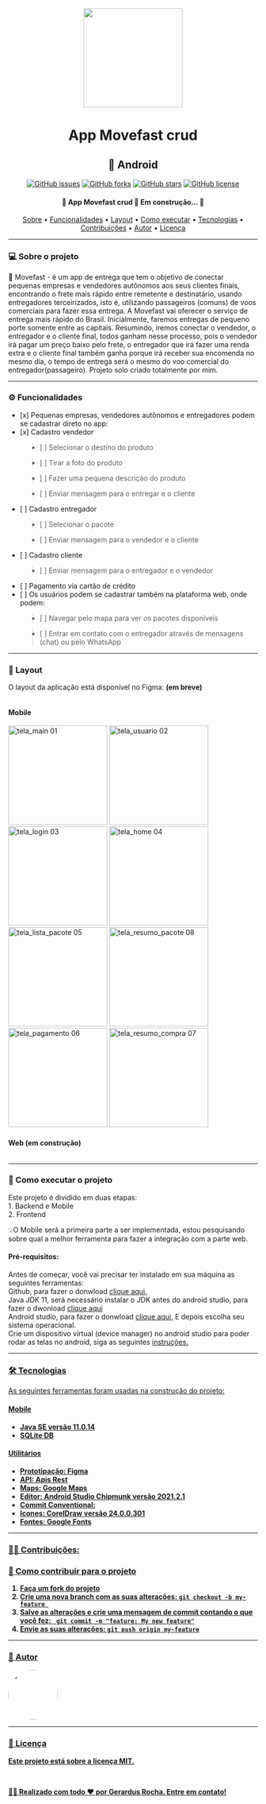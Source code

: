 
<div align="center">
<img src="https://user-images.githubusercontent.com/86272763/171529569-dbd5cb80-5996-4381-9046-82ad0bfcd1c3.png" width="200px" />


<h1 align="center">App Movefast crud</h1>

<h2 align="center">📱 Android </h2>
  
<a href="https://github.com/Gerabtc/movefast-crud-android/issues"><img alt="GitHub issues" src="https://img.shields.io/github/issues/Gerabtc/movefast-crud-android"></a>
<a href="https://github.com/Gerabtc/movefast-crud-android/network"><img alt="GitHub forks" src="https://img.shields.io/github/forks/Gerabtc/movefast-crud-android"></a>
<a href="https://github.com/Gerabtc/movefast-crud-android/stargazers"><img alt="GitHub stars" src="https://img.shields.io/github/stars/Gerabtc/movefast-crud-android"></a>
<a href="https://github.com/Gerabtc/movefast-crud-android/blob/main/LICENSE"><img alt="GitHub license" src="https://img.shields.io/github/license/Gerabtc/movefast-crud-android"></a>
<br>

<h4 align="center"> 
🚧  App Movefast crud 🚀 Em construção...  🚧
</h4>
	
<p align="center">
 <a href="#sobre-o-projeto">Sobre</a> •
 <a href="#-funcionalidades">Funcionalidades</a> •
 <a href="#-layout">Layout</a> • 
 <a href="#-como-executar-o-projeto">Como executar</a> • 
 <a href="#-tecnologias">Tecnologias</a> • 
 <a href="#-contribuicoes">Contribuições</a> • 
 <a href="#-autor">Autor</a> • 
 <a href="#user-content--licença">Licença</a>
</p>

---
	
<h3 id="sobre-o-projeto" align="left"> 💻 Sobre o projeto </h3>

<p align="left"> 📱 Movefast - é um app de entrega que tem o objetivo de conectar pequenas empresas e vendedores autônomos aos seus clientes finais, encontrando o frete mais rápido entre remetente e destinatário, usando entregadores terceirizados, isto é, utilizando passageiros (comuns) de voos comerciais para fazer essa entrega. A Movefast vai oferecer o serviço de entrega mais rápido do Brasil. Inicialmente, faremos entregas de pequeno porte somente entre as capitais. Resumindo, iremos conectar o vendedor, o entregador e o cliente final, todos ganham nesse processo, pois o vendedor irá pagar um preço baixo pelo frete, o entregador que irá fazer uma renda extra e o cliente final também ganha porque irá receber sua encomenda no mesmo dia, o tempo de entrega será o mesmo do voo comercial do entregador(passageiro). Projeto solo criado totalmente por mim.</p>

---
	
<h3 id="-funcionalidades" align="left"> ⚙️ Funcionalidades </h3> 
<ul align="left">
<li>[x] Pequenas empresas, vendedores autônomos e entregadores podem se cadastrar direto no app:</li>
<li>[x] Cadastro vendedor</li>
<blockquote><li>[ ] Selecionar o destino do produto</li></blockquote>
<blockquote><li>[ ] Tirar a foto do produto</li></blockquote>
<blockquote><li>[ ] Fazer uma pequena descrição do produto</li></blockquote>
<blockquote><li>[ ] Enviar mensagem para o entregar e o cliente</li></blockquote>
<li>[ ] Cadastro entregador</li>
<blockquote><li>[ ] Selecionar o pacote</li></blockquote>
<blockquote><li>[ ] Enviar mensagem para o vendedor e o cliente</li></blockquote>
<li>[ ] Cadastro cliente</li>
<blockquote><li>[ ] Enviar mensagem para o entregador e o vendedor</li></blockquote>
<li>[ ] Pagamento via cartão de crédito </li>
<li>[ ] Os usuários podem se cadastrar também na plataforma web, onde podem:</li>
<blockquote><li>[ ] Navegar pelo mapa para ver os pacotes disponíveis</li></blockquote>
<blockquote><li>[ ] Entrar em contato com o entregador através de mensagens (chat) ou pelo WhatsApp</li></blockquote>
</ul>
	
---
	
<h3 id="-layout" align="left"> 🎨 Layout </h3>  
<p align="left"> O layout da aplicação está disponível no Figma: <b>(em breve)</b></p>

<a href="">
  <img alt="" src="">
</a>


<h4 align="left"> Mobile </h4>   

<p align="left">
  <img title="tela_main 01" src="https://user-images.githubusercontent.com/86272763/171769102-39820563-496c-4bfe-8b6b-cfe288106ccd.jpg" width="200px">
  <img title="tela_usuario 02" src="https://user-images.githubusercontent.com/86272763/171769465-36eb2be6-3729-4d49-8eb0-fce6f73ea18f.jpg" width="200px">
  <img title="tela_login 03" src="https://user-images.githubusercontent.com/86272763/171769685-bcd84850-fbd8-44ac-b32f-0b5dc52c2a45.jpg" width="200px">
  <img title="tela_home 04" src="https://user-images.githubusercontent.com/86272763/171769777-5bb8c022-6eaa-4e9f-b45a-8aad21146430.jpg" width="200px">
  <img title="tela_lista_pacote 05" src="https://user-images.githubusercontent.com/86272763/171769884-45a2f642-baed-4f36-9cfe-4bf409b0cee8.jpg" width="200px">
  <img title="tela_resumo_pacote 08" src="https://user-images.githubusercontent.com/86272763/171770342-38a5546d-e4d2-401d-9723-73c6c1176c33.jpg" width="200px">
  <img title="tela_pagamento 06" src="https://user-images.githubusercontent.com/86272763/171770015-33e7401e-44bc-499e-8b32-711501877d91.jpg" width="200px">
  <img title="tela_resumo_compra 07" src="https://user-images.githubusercontent.com/86272763/171770091-c6387d9b-159d-47eb-9c9b-6565a6cbea54.jpg" width="200px">
</p>

<h4 align="left"> Web (em construção)</h4>  

<p align="left" style="display: flex; align-items: flex-start; justify-content: center;">
  <img alt="" title="#" src="" width="">

  <img alt="" title="" src="" width="">
</p>

---
	
<h3 id="-como-executar-o-projeto" align="left"> 🚀 Como executar o projeto</h3>
<p align="left"> Este projeto é dividido em duas etapas: <br>
	1. Backend e Mobile <br>
	2. Frontend <br>
	
<p align="left"> 💡O Mobile será a primeira parte a ser implementada, estou pesquisando sobre qual a melhor ferramenta para fazer a integração com a parte web.
</p>

<h4 align="left"> Pré-requisitos:</h4>
	
<p align="left"> Antes de começar, você vai precisar ter instalado em sua máquina as seguintes ferramentas: <br>
Github, para fazer o donwload <a href="https://git-scm.com">clique aqui.</a> <br>
Java JDK 11, será necessário instalar o JDK antes do android studio, para fazer o dwonload <a href="https://www.oracle.com/br/java/technologies/javase/jdk11-archive-downloads.html"> clique aqui</a> <br>
Android studio, para fazer o donwload <a href="https://developer.android.com/studio#downloads">clique aqui</a>, E depois escolha seu sistema operacional. <br>
Crie um dispositivo virtual (device manager) no android studio para poder rodar as telas no android, siga as seguintes <a href="https://developer.android.com/studio/run/managing-avds"> instruções.</p>

---

<h3 id="-tecnologias" align="left"> 🛠 Tecnologias </h3>

<p align="left"> As seguintes ferramentas foram usadas na construção do projeto: <br></p>

<h4 align="left"> <b> Mobile<b/> </h4>
<ul align="left">
<li> Java SE versão 11.0.14 </li>
<li> SQLite DB </li>
</ul>

<h4 align="left"> <b> Utilitários</b> </h4>
<ul align="left">
<li>Prototipação: Figma</li>
<li>API: Apis Rest</li>
<li>Maps: Google Maps</li>
<li>Editor: Android Studio Chipmunk versão 2021.2.1</li>
<li>Commit Conventional: </li>
<li>Icones: CorelDraw versão 24.0.0.301</li>
<li>Fontes: Google Fonts</li>
</ul>

---

<h3 id="-contribuicoes" align="left">👨‍💻 Contribuições: </h3>

<h3 align="left"> 💪 Como contribuir para o projeto </h3>

<ol align="left" type='1'>
  <li> Faça um <b>fork</b> do projeto</li>
  <li> Crie uma nova branch com as suas alterações: <code>git checkout -b my-feature </code></li>
  <li> Salve as alterações e crie uma mensagem de commit contando o que você fez: <code> git commit -m "feature: My new feature"</code></li>
  <li> Envie as suas alterações: <code>git push origin my-feature</code></li>
</ol>
	
---

<h3 id="-autor" align="left"> 🦸 Autor </h3>

<div align="left">
<img style="border-radius: 50%;" src="https://user-images.githubusercontent.com/86272763/171772347-8bd95227-160a-492d-87ad-5bbcc39fd54a.jpeg" width="100px" />

---
	
<h3 id="user-content--licença" align="left"> 📝 Licença </h3>

<p align="left"> Este projeto está sobre a licença MIT. </p><br>
	
<p align="left">👋🏽 Realizado com todo ❤️ por Gerardus Rocha. <a href="https://www.linkedin.com/in/gerardus-fernandes-de-lima-rocha-07a723149/"> Entre em contato! </a></p>



	
	
	
